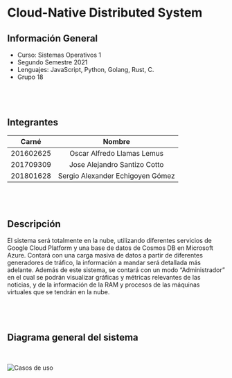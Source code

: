 # Cloud-Native Distributed System

## Información General
- Curso: Sistemas Operativos 1
- Segundo Semestre 2021
- Lenguajes: JavaScript, Python, Golang, Rust, C.
- Grupo 18

&nbsp;
---
## Integrantes

|Carné | Nombre |
|:----:|:----:|
|201602625| Oscar Alfredo Llamas Lemus|
|201709309| Jose Alejandro Santizo Cotto|
|201801628| Sergio Alexander Echigoyen Gómez|

&nbsp;
---

## Descripción

El sistema será totalmente en la nube, utilizando diferentes servicios de Google Cloud Platform y una base de 
datos de Cosmos DB en Microsoft Azure. Contará con una carga masiva de datos a partir de diferentes 
generadores de tráfico, la información a mandar será detallada más adelante. Además de este sistema, se 
contará con un modo “Administrador” en el cual se podrán visualizar gráficas y métricas relevantes de las 
noticias, y de la información de la RAM y procesos de las máquinas virtuales que se tendrán en la nube.

&nbsp;
---

## Diagrama general del sistema
&nbsp;


![Casos de uso](https://i.ibb.co/zX5r7zM/sopes.jpg)